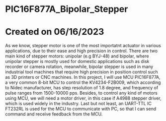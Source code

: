 # PIC16F877A_Bipolar_Stepper
# Created on 06/16/2023
  As we know, stepper motor is one of the most importatnt actuator in various applications, due to their ease and high precision in control. There are two main kind of stepper motors: unipolar (e.g BYJ-48) and bipolar, where unipolar stepper is mostly used for domestic applications such as disk recorder or camera rotation, meanwhile, bipolar stepper is used in many industrial tool machines that require high precision in position control such as 3D printers or CNC machines.
  In this project, I will use MCU PIC16F877A, a very common 8-bit MCU to control the KV4234-F2B009, which according to Nidec manufacturer, has step resolution of 1.8 degree, and frequency of pulse ranges from 1500-10000 pps. Besides, to control any kind of motors using MCU, we will need a motor driver, in this case if A4988 stepper driver, which is used widely in the industry. Last but not least, an UART-TTL IC FT232RL is used for the MCU to communicate with PC, so that I can send command and receive feedback from the MCU.
